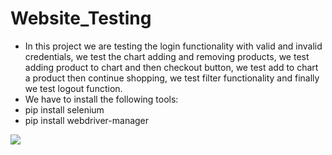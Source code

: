 # Website_Testing
- In this project we are testing the login functionality with valid and invalid credentials, we test the chart adding and removing products, we test adding product to chart and then checkout button, we test add to chart a product then continue shopping,  we test filter functionality and finally we test logout function.
- We have to install the following tools:
- pip install selenium
- pip install webdriver-manager 

[![](https://markdown-videos.deta.dev/youtube/p1xi7WFR-iU)]([https://youtu.be/15grGY3ZxZo](https://youtu.be/p1xi7WFR-iU))
